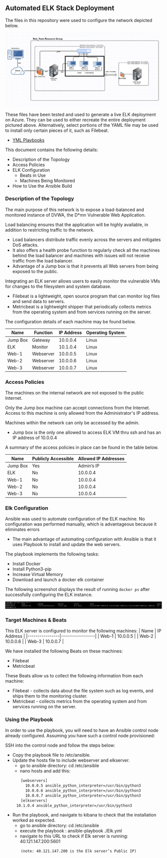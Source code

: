 ## Automated ELK Stack Deployment

The files in this repository were used to configure the network depicted below.

![TEST!](Diagrams/Cloud_Network.png)

These files have been tested and used to generate a live ELK deployment on Azure. They can be used to either recreate the entire deployment pictured above. Alternatively, select portions of the YAML file may be used to install only certain pieces of it, such as Filebeat.

  - [YML Playbooks](https://github.com/Zronalmario/Project_13/tree/main/Ansible_Playbooks)

This document contains the following details:
- Description of the Topology
- Access Policies
- ELK Configuration
  - Beats in Use
  - Machines Being Monitored
- How to Use the Ansible Build


### Description of the Topology

The main purpose of this network is to expose a load-balanced and monitored instance of DVWA, the D*mn Vulnerable Web Application.

Load balancing ensures that the application will be highly available, in addition to restricting traffic to the network.
-  Load balancers distribute traffic evenly across the servers and mitigates DoS attacks.
- It also offers a health probe function to regularly check all the machines behind the load balancer and machines with issues will not receive traffic from the load balancer.
- Advantage of a Jump box is that it prevents all Web servers from being exposed to the public. 


Integrating an ELK server allows users to easily monitor the vulnerable VMs for changes to the filesystem and system database.

- Filebeat is a lightweight, open source program that can monitor log files and send data to servers.
- Metricbeat is a lightweight shipper that periodically collects metrics from the operating system and from services running on the server. 


The configuration details of each machine may be found below.

| Name     | Function | IP Address | Operating System |
|----------|----------|------------|------------------|
| Jump Box | Gateway  | 10.0.0.4   | Linux            |
| ELK      | Monitor  | 10.1.0.4   | Linux            |
| Web-1    | Webserver| 10.0.0.5   | Linux            |
| Web-2    | Webserver| 10.0.0.6   | Linux            |
| Web-3    | Webserver| 10.0.0.7   | Linux            |
### Access Policies

The machines on the internal network are not exposed to the public Internet. 

Only the Jump box machine can accept connections from the Internet. Access to this machine is only allowed from the Administrator's IP address.

Machines within the network can only be accessed by the admin.
-  Jump box is the only one allowed to access ELK VM thru ssh and has an IP address of  10.0.0.4

A summary of the access policies in place can be found in the table below.

| Name     | Publicly Accessible | Allowed IP Addresses |
|----------|---------------------|----------------------|
| Jump Box |      Yes            |    Admin’s IP        |
|   ELK    |      No             |     10.0.0.4         |
|   Web-1  |      No             |     10.0.0.4         |
|   Web-2  |      No             |     10.0.0.4         |
|   Web-3  |      No             |     10.0.0.4         |

### Elk Configuration

Ansible was used to automate configuration of the ELK machine. No configuration was performed manually, which is advantageous because it eliminates errors

- The main advantage of automating configuration with Ansible is that it uses Playbook to install and update the web servers.


The playbook implements the following tasks:

- Install Docker 
- Install Python3-pip
- Increase Virtual Memory
- Download and launch a docker elk container


The following screenshot displays the result of running `docker ps` after successfully configuring the ELK instance.

![Test](Images/docker.png)


### Target Machines & Beats

This ELK server is configured to monitor the following machines:
|     Name       |    IP Address   |
|----------------|-----------------|
|     Web-1      |    10.0.0.5     |
|     Web-2      |    10.0.0.6     |
|     Web-3      |    10.0.0.7     |


We have installed the following Beats on these machines:
- Filebeat
- Metricbeat


These Beats allow us to collect the following information from each machine:
- Filebeat - collects data about the file system such as log events, and ships them to the monitoring cluster.
- Metricbeat - collects metrics from the operating system and from services running on the server. 
 

### Using the Playbook
In order to use the playbook, you will need to have an Ansible control node already configured. Assuming you have such a control node provisioned: 

SSH into the control node and follow the steps below:
- Copy the playbook file to /etc/ansible.
- Update the hosts file to include webserver and elkserver.
    - go to ansible directory: cd /etc/ansible
    - nano hosts and add this:
```      
       [webservers]
         10.0.0.5 ansible_python_interpreter=/usr/bin/python3
         10.0.0.6 ansible_python_interpreter=/usr/bin/python3
         10.0.0.7 ansible_python_interpreter=/usr/bin/python3
       [elkservers]
	 10.1.0.4 ansible_python_interpreter=/usr/bin/python3
```
- Run the playbook, and navigate to kibana to check that the installation worked as expected.
	- go to ansible directory: cd /etc/ansible
	- execute the playbook : ansible-playbook ./Elk.yml
	- navigate to this URL to check if Elk server is running: 40.121.147.200:5601 
```            
       (note: 40.121.147.200 is the Elk server’s Public IP)
```
